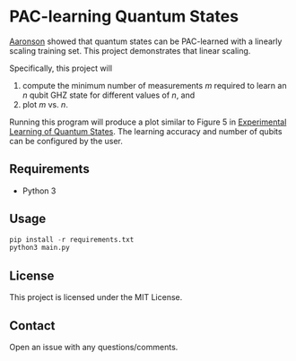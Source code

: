 # PAC-learning Quantum States

[Aaronson](https://royalsocietypublishing.org/doi/full/10.1098/rspa.2007.0113)
showed that quantum states can be PAC-learned with a linearly scaling training
set. This project demonstrates that linear scaling.

Specifically, this project will
1) compute the minimum number of measurements _m_ required to learn an _n_ qubit GHZ state for different values of _n_, and
2) plot _m_ vs. _n_.

Running this program will produce a plot similar to Figure 5 in [Experimental Learning of Quantum States](https://arxiv.org/abs/1712.00127). The learning accuracy and number of qubits can be configured by the user.

## Requirements

* Python 3

## Usage

```python
pip install -r requirements.txt
python3 main.py
```

## License

This project is licensed under the MIT License.

## Contact

Open an issue with any questions/comments.

